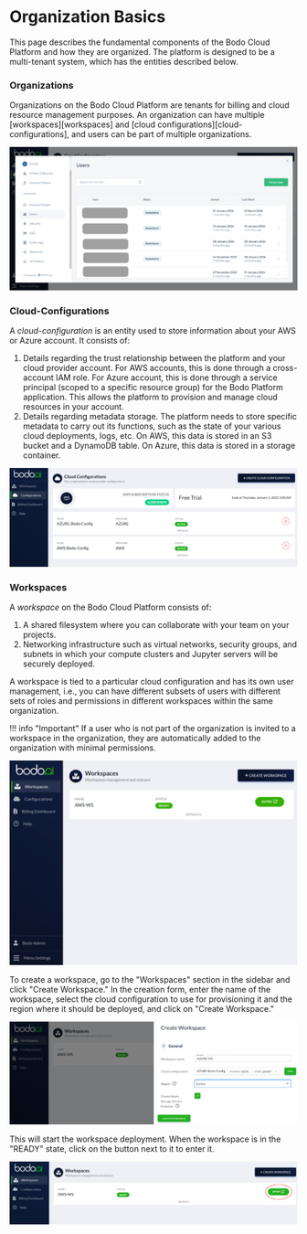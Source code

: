 # Organization Basics

This page describes the fundamental components of the Bodo Cloud Platform and how they are organized. The platform is designed to be a multi-tenant system, which has the entities described below.

### Organizations

Organizations on the Bodo Cloud Platform are tenants for billing and cloud resource management purposes.
An organization can have multiple [workspaces][workspaces] and [cloud configurations][cloud-configurations], and users can be part of multiple organizations.

![User-Mgmt](../../platform2-screenshots/user_mgmt.png#center)

### Cloud-Configurations

A *cloud-configuration* is an entity used to store information about your AWS or Azure account.
It consists of:

1. Details regarding the trust relationship between the platform and your cloud provider account.
   For AWS accounts, this is done through a cross-account IAM role.
   For Azure account, this is done through a service principal (scoped to a specific resource group)
   for the Bodo Platform application.
   This allows the platform to provision and manage cloud resources in your account.
1. Details regarding metadata storage. The platform needs to store
   specific metadata to carry out its functions, such as the state of your various cloud deployments, logs, etc.
   On AWS, this data is stored in an S3 bucket and a DynamoDB table.
   On Azure, this data is stored in a storage container.

![Cloud-Configs](../../platform2-screenshots/cloud_configs.png#center)

### Workspaces

A *workspace* on the Bodo Cloud Platform consists of:

1. A shared filesystem where you can collaborate with your team on your projects.
1. Networking infrastructure such as virtual networks, security groups, and subnets in which
   your compute clusters and Jupyter servers will be securely deployed.

A workspace is tied to a particular cloud configuration and has its own user management, i.e.,
you can have different subsets of users with different sets of roles
and permissions in different workspaces within the same organization.

!!! info "Important"
If a user who is not part of the organization is invited to a workspace in the organization,
they are automatically added to the organization with minimal permissions.

![Workspaces](../../platform2-screenshots/workspace.png#center)

To create a workspace, go to the "Workspaces" section in the sidebar and click "Create Workspace." In the
creation form, enter the name of the workspace, select the cloud configuration to use for provisioning
it and the region where it should be deployed, and click on "Create Workspace."

![Create-Workspace](../../platform2-screenshots/create-workspace-form.png#center)

This will start the workspace deployment. When the workspace is in the "READY" state, click on
the button next to it to enter it.

![Enter-Workspace](../../platform2-screenshots/enter-workspace.png#center)
